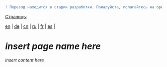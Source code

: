 ```diff
! Перевод находится в стадии разработки. Пожалуйста, полагайтесь на оригинальную версию на английском языке.
```

[Страницы](https://github.com/syncloud/docs/blob/master/ru/index.md#Страницы)

[en](https://github.com/syncloud/platform/wiki/App-access) | 
[de](https://github.com/syncloud/docs/blob/master/de/content/App-access.md) | 
[cn](https://github.com/syncloud/docs/blob/master/cn/content/App-access.md) | 
[ru](https://github.com/syncloud/docs/blob/master/ru/content/App-access.md) | 
[fr](https://github.com/syncloud/docs/blob/master/fr/content/App-access.md) | 
[es](https://github.com/syncloud/docs/blob/master/es/content/App-access.md) | 

# *insert page name here*

*insert content here*

